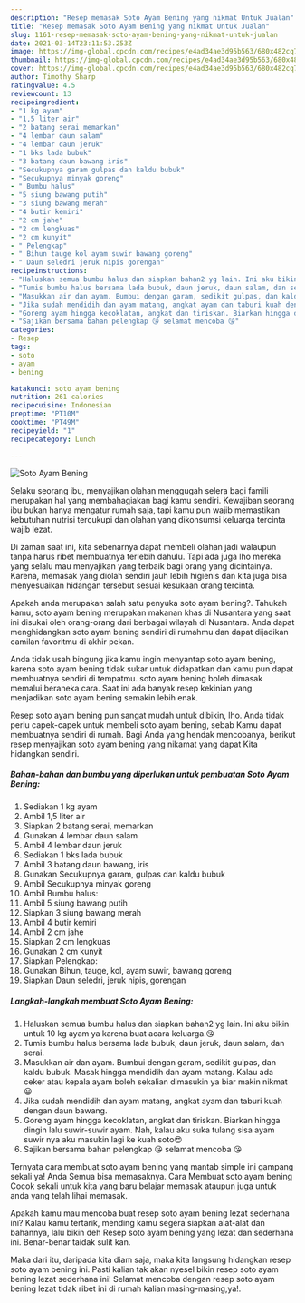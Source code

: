 ```yaml
---
description: "Resep memasak Soto Ayam Bening yang nikmat Untuk Jualan"
title: "Resep memasak Soto Ayam Bening yang nikmat Untuk Jualan"
slug: 1161-resep-memasak-soto-ayam-bening-yang-nikmat-untuk-jualan
date: 2021-03-14T23:11:53.253Z
image: https://img-global.cpcdn.com/recipes/e4ad34ae3d95b563/680x482cq70/soto-ayam-bening-foto-resep-utama.jpg
thumbnail: https://img-global.cpcdn.com/recipes/e4ad34ae3d95b563/680x482cq70/soto-ayam-bening-foto-resep-utama.jpg
cover: https://img-global.cpcdn.com/recipes/e4ad34ae3d95b563/680x482cq70/soto-ayam-bening-foto-resep-utama.jpg
author: Timothy Sharp
ratingvalue: 4.5
reviewcount: 13
recipeingredient:
- "1 kg ayam"
- "1,5 liter air"
- "2 batang serai memarkan"
- "4 lembar daun salam"
- "4 lembar daun jeruk"
- "1 bks lada bubuk"
- "3 batang daun bawang iris"
- "Secukupnya garam gulpas dan kaldu bubuk"
- "Secukupnya minyak goreng"
- " Bumbu halus"
- "5 siung bawang putih"
- "3 siung bawang merah"
- "4 butir kemiri"
- "2 cm jahe"
- "2 cm lengkuas"
- "2 cm kunyit"
- " Pelengkap"
- " Bihun tauge kol ayam suwir bawang goreng"
- " Daun seledri jeruk nipis gorengan"
recipeinstructions:
- "Haluskan semua bumbu halus dan siapkan bahan2 yg lain. Ini aku bikin untuk 10 kg ayam ya karena buat acara keluarga.😘"
- "Tumis bumbu halus bersama lada bubuk, daun jeruk, daun salam, dan serai."
- "Masukkan air dan ayam. Bumbui dengan garam, sedikit gulpas, dan kaldu bubuk. Masak hingga mendidih dan ayam matang. Kalau ada ceker atau kepala ayam boleh sekalian dimasukin ya biar makin nikmat😀"
- "Jika sudah mendidih dan ayam matang, angkat ayam dan taburi kuah dengan daun bawang."
- "Goreng ayam hingga kecoklatan, angkat dan tiriskan. Biarkan hingga dingin lalu suwir-suwir ayam. Nah, kalau aku suka tulang sisa ayam suwir nya aku masukin lagi ke kuah soto😍"
- "Sajikan bersama bahan pelengkap 😘 selamat mencoba 😘"
categories:
- Resep
tags:
- soto
- ayam
- bening

katakunci: soto ayam bening 
nutrition: 261 calories
recipecuisine: Indonesian
preptime: "PT10M"
cooktime: "PT49M"
recipeyield: "1"
recipecategory: Lunch

---
```



![Soto Ayam Bening](https://img-global.cpcdn.com/recipes/e4ad34ae3d95b563/680x482cq70/soto-ayam-bening-foto-resep-utama.jpg)

Selaku seorang ibu, menyajikan olahan menggugah selera bagi famili merupakan hal yang membahagiakan bagi kamu sendiri. Kewajiban seorang ibu bukan hanya mengatur rumah saja, tapi kamu pun wajib memastikan kebutuhan nutrisi tercukupi dan olahan yang dikonsumsi keluarga tercinta wajib lezat.

Di zaman  saat ini, kita sebenarnya dapat membeli olahan jadi walaupun tanpa harus ribet membuatnya terlebih dahulu. Tapi ada juga lho mereka yang selalu mau menyajikan yang terbaik bagi orang yang dicintainya. Karena, memasak yang diolah sendiri jauh lebih higienis dan kita juga bisa menyesuaikan hidangan tersebut sesuai kesukaan orang tercinta. 



Apakah anda merupakan salah satu penyuka soto ayam bening?. Tahukah kamu, soto ayam bening merupakan makanan khas di Nusantara yang saat ini disukai oleh orang-orang dari berbagai wilayah di Nusantara. Anda dapat menghidangkan soto ayam bening sendiri di rumahmu dan dapat dijadikan camilan favoritmu di akhir pekan.

Anda tidak usah bingung jika kamu ingin menyantap soto ayam bening, karena soto ayam bening tidak sukar untuk didapatkan dan kamu pun dapat membuatnya sendiri di tempatmu. soto ayam bening boleh dimasak memalui beraneka cara. Saat ini ada banyak resep kekinian yang menjadikan soto ayam bening semakin lebih enak.

Resep soto ayam bening pun sangat mudah untuk dibikin, lho. Anda tidak perlu capek-capek untuk membeli soto ayam bening, sebab Kamu dapat membuatnya sendiri di rumah. Bagi Anda yang hendak mencobanya, berikut resep menyajikan soto ayam bening yang nikamat yang dapat Kita hidangkan sendiri.

<!--inarticleads1-->

##### Bahan-bahan dan bumbu yang diperlukan untuk pembuatan Soto Ayam Bening:

1. Sediakan 1 kg ayam
1. Ambil 1,5 liter air
1. Siapkan 2 batang serai, memarkan
1. Gunakan 4 lembar daun salam
1. Ambil 4 lembar daun jeruk
1. Sediakan 1 bks lada bubuk
1. Ambil 3 batang daun bawang, iris
1. Gunakan Secukupnya garam, gulpas dan kaldu bubuk
1. Ambil Secukupnya minyak goreng
1. Ambil  Bumbu halus:
1. Ambil 5 siung bawang putih
1. Siapkan 3 siung bawang merah
1. Ambil 4 butir kemiri
1. Ambil 2 cm jahe
1. Siapkan 2 cm lengkuas
1. Gunakan 2 cm kunyit
1. Siapkan  Pelengkap:
1. Gunakan  Bihun, tauge, kol, ayam suwir, bawang goreng
1. Siapkan  Daun seledri, jeruk nipis, gorengan




<!--inarticleads2-->

##### Langkah-langkah membuat Soto Ayam Bening:

1. Haluskan semua bumbu halus dan siapkan bahan2 yg lain. Ini aku bikin untuk 10 kg ayam ya karena buat acara keluarga.😘
1. Tumis bumbu halus bersama lada bubuk, daun jeruk, daun salam, dan serai.
1. Masukkan air dan ayam. Bumbui dengan garam, sedikit gulpas, dan kaldu bubuk. Masak hingga mendidih dan ayam matang. Kalau ada ceker atau kepala ayam boleh sekalian dimasukin ya biar makin nikmat😀
1. Jika sudah mendidih dan ayam matang, angkat ayam dan taburi kuah dengan daun bawang.
1. Goreng ayam hingga kecoklatan, angkat dan tiriskan. Biarkan hingga dingin lalu suwir-suwir ayam. Nah, kalau aku suka tulang sisa ayam suwir nya aku masukin lagi ke kuah soto😍
1. Sajikan bersama bahan pelengkap 😘 selamat mencoba 😘




Ternyata cara membuat soto ayam bening yang mantab simple ini gampang sekali ya! Anda Semua bisa memasaknya. Cara Membuat soto ayam bening Cocok sekali untuk kita yang baru belajar memasak ataupun juga untuk anda yang telah lihai memasak.

Apakah kamu mau mencoba buat resep soto ayam bening lezat sederhana ini? Kalau kamu tertarik, mending kamu segera siapkan alat-alat dan bahannya, lalu bikin deh Resep soto ayam bening yang lezat dan sederhana ini. Benar-benar taidak sulit kan. 

Maka dari itu, daripada kita diam saja, maka kita langsung hidangkan resep soto ayam bening ini. Pasti kalian tak akan nyesel bikin resep soto ayam bening lezat sederhana ini! Selamat mencoba dengan resep soto ayam bening lezat tidak ribet ini di rumah kalian masing-masing,ya!.

